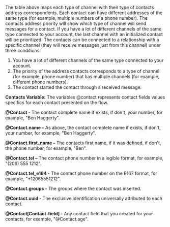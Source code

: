The table above maps each type of channel with their type of contacts address correspondents. Each contact can have different addresses of the same type (for example, multiple numbers of a phone number). The contacts address priority will show which type of channel will send messages for a contact. If you have a lot of different channels of the same type connected to your account, the last channel with an initialized contact will be prioritized. The contacts can be connected to a relationship with a specific channel (they will receive messages just from this channel) under three conditions:

1. You have a lot of different channels of the same type connected to your account.
2. The priority of the address contacts corresponds to a type of channel (for example, phone number) that has multiple channels (for example, different phone numbers). 
3. The contact started the contact through a received message.

**Contacts Variable:** The variables @contact represents contact fields values specifics for each contact presented on the flow.

**@Contact -** The contact complete name if exists, if don't, your number, for example, "Ben Haggerty".

**@Contact.name –** As above, the contact complete name if exists, if don't, your number, for example, "Ben Haggerty".

**@Contact.first_name –** The contacts first name, if it was defined, if don't, the phone number, for example, "Ben".

**@Contact.tel –** The contact phone number in a legible format, for example, "(206) 555 1212".

**@Contact.tel_e164 -** The contact phone number on the E167 format, for example, "+12065551212".

**@Contact.groups -** The groups where the contact was inserted.

**@Contact.uuid -** The exclusive identification universally attributed to each contact.

**@Contact[Contact-field] -** Any contact field that you created for your contacts, for example, "@Contact.age".